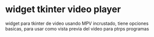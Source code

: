 # widget tkinter video player
widget para tkinter de video usando MPV incrustado, tiene opciones basicas, para usar como vista previa del video para ptrps programas